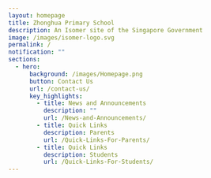 ```yaml
---
layout: homepage
title: Zhonghua Primary School
description: An Isomer site of the Singapore Government
image: /images/isomer-logo.svg
permalink: /
notification: ""
sections:
  - hero:
      background: /images/Homepage.png
      button: Contact Us
      url: /contact-us/
      key_highlights:
        - title: News and Announcements
          description: ""
          url: /News-and-Announcements/
        - title: Quick Links
          description: Parents
          url: /Quick-Links-For-Parents/
        - title: Quick Links
          description: Students
          url: /Quick-Links-For-Students/
---
```


